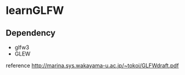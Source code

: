 # learnGLFW  

## Dependency
* glfw3
* GLEW

reference http://marina.sys.wakayama-u.ac.jp/~tokoi/GLFWdraft.pdf
